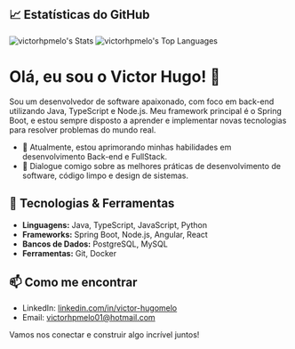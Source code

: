 ## 📈 Estatísticas do GitHub

![victorhpmelo's Stats](https://github-readme-stats.vercel.app/api?username=victorhpmelo&theme=tokyonight&show_icons=true&hide_border=true&count_private=true)
![victorhpmelo's Top Languages](https://github-readme-stats.vercel.app/api/top-langs/?username=victorhpmelo&theme=tokyonight&show_icons=true&hide_border=true&layout=compact)

# Olá, eu sou o Victor Hugo! 👋

Sou um desenvolvedor de software apaixonado, com foco em back-end utilizando Java, TypeScript e Node.js. Meu framework principal é o Spring Boot, e estou sempre disposto a aprender e implementar novas tecnologias para resolver problemas do mundo real.

- 🌱 Atualmente, estou aprimorando minhas habilidades em desenvolvimento Back-end e FullStack.
- 💬 Dialogue comigo sobre as melhores práticas de desenvolvimento de software, código limpo e design de sistemas.

## 🔧 Tecnologias & Ferramentas

- **Linguagens:** Java, TypeScript, JavaScript, Python
- **Frameworks:** Spring Boot, Node.js, Angular, React
- **Bancos de Dados:** PostgreSQL, MySQL
- **Ferramentas:** Git, Docker

## 📫 Como me encontrar

- LinkedIn: [linkedin.com/in/victor-hugomelo](https://www.linkedin.com/in/victor-hugomelo/)
- Email: [victorhpmelo01@hotmail.com](mailto:victorhpmelo01@hotmail.com)

Vamos nos conectar e construir algo incrível juntos!

